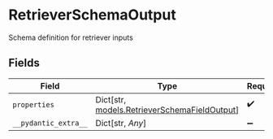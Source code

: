 # RetrieverSchemaOutput

Schema definition for retriever inputs


## Fields

| Field                                                                                   | Type                                                                                    | Required                                                                                | Description                                                                             |
| --------------------------------------------------------------------------------------- | --------------------------------------------------------------------------------------- | --------------------------------------------------------------------------------------- | --------------------------------------------------------------------------------------- |
| `properties`                                                                            | Dict[str, [models.RetrieverSchemaFieldOutput](../models/retrieverschemafieldoutput.md)] | :heavy_check_mark:                                                                      | N/A                                                                                     |
| `__pydantic_extra__`                                                                    | Dict[str, *Any*]                                                                        | :heavy_minus_sign:                                                                      | N/A                                                                                     |
